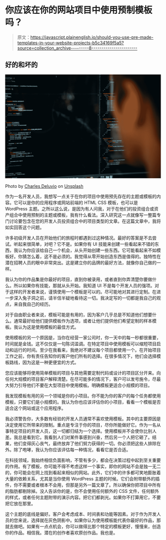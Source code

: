 # 你应该在你的网站项目中使用预制模板吗？

> 原文：<https://javascript.plainenglish.io/should-you-use-pre-made-templates-in-your-website-projects-b5c34169f5a5?source=collection_archive---------8----------------------->

## 好的和坏的

![](img/843bd5f255847c7974937fb7c92eb29c.png)

Photo by [Charles Deluvio](https://unsplash.com/@charlesdeluvio?utm_source=medium&utm_medium=referral) on [Unsplash](https://unsplash.com?utm_source=medium&utm_medium=referral)

作为一名开发人员，我想写一点关于在你的项目中使用预先存在的主题或模板的内容。它可以是你的应用程序或网站前端的 HTML CSS 模板，也可以是 WordPress 主题。之所以这么说，是因为有人问我，对于在他们的投资组合或资产组合中使用预制的主题或模板，我有什么看法。深入研究这一点就像写一整篇专门讨论要包含在您的开发人员投资组合中的项目类型的文章。在这篇文章中，我将如实回答这个问题。

许多初级开发人员在开始他们的旅程时都遇到过这种情况。最好的答案是不去尝试。听起来很简单，对吧？它不是。如果你有 UI 技能来创建一些看起来不错的东西，我认为你应该给自己一个机会，从头开始创建一些东西。它可能看起来不如模板好。你猜怎么着，这不是必须的。我觉得从零开始创造东西是值得的。独特性在潜在招聘人员的眼中非常突出。这是建立你的品牌的最好方法，就像你自己做的一样。

我认为你的作品集是你最好的项目，直到你被录用，或者直到你弄清楚你要做什么。所以如果你有技能，那就从头开始。我知道 UI 不是每个开发人员的强项。对于这样的开发者来说，谨慎使用一个模板是可以的。尽可能地对其进行定制。在进一步深入兔子洞之前，请半信半疑地看待这一切。我决定写的一切都是我自己的观点，来自我自己的经历。

对于自由职业者来说，模板可能是有用的，因为客户几乎总是不知道他们想要什么。通常最好给他们提供模板作为选项，或者让他们提供他们希望定制的样本模板。我认为这是使用模板的最佳方式。

使用模板的另一个原因是，当你在经营一家公司时，你一天中的每一秒都很重要，时间就是金钱。这不仅仅是一句陈词滥调。在特定项目中使用模板可以缩短项目启动和运行的时间。至少在我看来，我绝对不建议每个项目都使用一个。在开始项目工作之前，你有责任告知你的客户他们所有的选择。在很多情况下，他们会选择模板路线，因为这是一种更便宜的方式。

您应该能够将使用简单模板的项目与其他需要定制代码或设计的项目区分开来。向任何大规模的项目客户解释清楚。在尽可能多的情况下，客户可以发号施令，尽最大努力引导他们不要在大型项目中使用模板。明确模板更适合小规模的项目。

我发现模板有用的另一个领域是你的小项目。你不能为你的客户的每个任务都使用模板，只要它们是小规模的。我认为你也应该评估你的小项目，看看一个模板是否适合这个网站或这个应用程序。

我必须警告你，大多数有经验的开发人员通常不喜欢使用模板。其中的主要原因是决定使用它所带来的限制。重点是专注于你的项目，尽你所能做好它。作为一名从事特定项目的开发人员，这一切都归结为一个选择。使用模板并不会使你比别人差。我总是看到它。我看到人们对某件事感到兴奋，然后另一个人把它砸了。结果，他们变得灰心丧气，最终放弃了他们努力获得的一切。你必须把这些人排除在外。除了咆哮，我认为你应该评估每一种情况，看看它是否合适。

在科技领域，我始终相信负面影响，不管有多少，都会在决策过程中起到至关重要的作用。有了模板，你可能不得不考虑这样一个事实，即你的网站不会是独一无二的，你可能会在网上找到看起来相似的网站。此外，它们中的许多都可笑地膨胀着大量的依赖关系，尤其是当你使用 WordPress 主题的时候。它们会附带额外的插件，你不需要或者根本不会用，但那是另外一篇文章了。所以确保你把项目中所有的脂肪都剔除掉。没人告诉你的是，你不会使用任何额外的 CSS 文件，任何额外的样式，或者任何主题附带的演示内容。把它们都剥光。如果你不打算用它，不要把它放在那里。

这个主题的底线是偏好。客户会考虑成本、时间表和功能等因素。对于作为开发人员的您来说，选择就在灰色阴影中。如果你认为使用模板能代表你最好的作品，那就去做吧。如果有一点点机会，你可以做得比那个特定的模板更好，慢慢来，创造你的作品。相信我。潜在的创作者喜欢原创作品。我也是。